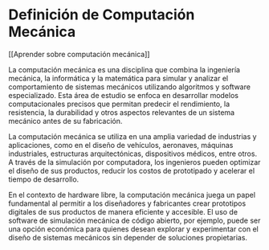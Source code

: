 # Definición de Computación Mecánica

[[Aprender sobre computación mecánica]]

La computación mecánica es una disciplina que combina la ingeniería mecánica, la informática y la matemática para simular y analizar el comportamiento de sistemas mecánicos utilizando algoritmos y software especializado. Esta área de estudio se enfoca en desarrollar modelos computacionales precisos que permitan predecir el rendimiento, la resistencia, la durabilidad y otros aspectos relevantes de un sistema mecánico antes de su fabricación.

La computación mecánica se utiliza en una amplia variedad de industrias y aplicaciones, como en el diseño de vehículos, aeronaves, máquinas industriales, estructuras arquitectónicas, dispositivos médicos, entre otros. A través de la simulación por computadora, los ingenieros pueden optimizar el diseño de sus productos, reducir los costos de prototipado y acelerar el tiempo de desarrollo.

En el contexto de hardware libre, la computación mecánica juega un papel fundamental al permitir a los diseñadores y fabricantes crear prototipos digitales de sus productos de manera eficiente y accesible. El uso de software de simulación mecánica de código abierto, por ejemplo, puede ser una opción económica para quienes desean explorar y experimentar con el diseño de sistemas mecánicos sin depender de soluciones propietarias.

